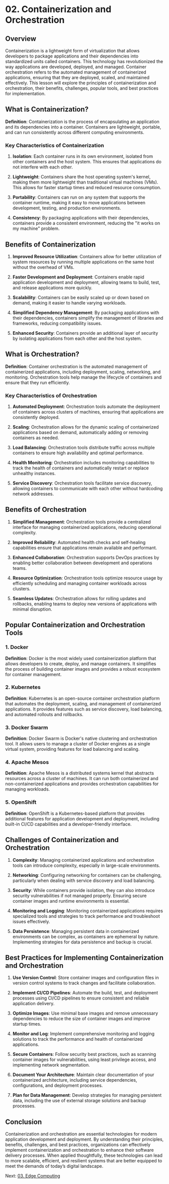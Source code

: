 # 02. Containerization and Orchestration

## Overview

Containerization is a lightweight form of virtualization that allows developers to package applications and their dependencies into standardized units called containers. This technology has revolutionized the way applications are developed, deployed, and managed. Container orchestration refers to the automated management of containerized applications, ensuring that they are deployed, scaled, and maintained effectively. This lesson will explore the principles of containerization and orchestration, their benefits, challenges, popular tools, and best practices for implementation.

## What is Containerization?

**Definition**: Containerization is the process of encapsulating an application and its dependencies into a container. Containers are lightweight, portable, and can run consistently across different computing environments.

### Key Characteristics of Containerization

1. **Isolation**: Each container runs in its own environment, isolated from other containers and the host system. This ensures that applications do not interfere with each other.

2. **Lightweight**: Containers share the host operating system's kernel, making them more lightweight than traditional virtual machines (VMs). This allows for faster startup times and reduced resource consumption.

3. **Portability**: Containers can run on any system that supports the container runtime, making it easy to move applications between development, testing, and production environments.

4. **Consistency**: By packaging applications with their dependencies, containers provide a consistent environment, reducing the "it works on my machine" problem.

## Benefits of Containerization

1. **Improved Resource Utilization**: Containers allow for better utilization of system resources by running multiple applications on the same host without the overhead of VMs.

2. **Faster Development and Deployment**: Containers enable rapid application development and deployment, allowing teams to build, test, and release applications more quickly.

3. **Scalability**: Containers can be easily scaled up or down based on demand, making it easier to handle varying workloads.

4. **Simplified Dependency Management**: By packaging applications with their dependencies, containers simplify the management of libraries and frameworks, reducing compatibility issues.

5. **Enhanced Security**: Containers provide an additional layer of security by isolating applications from each other and the host system.

## What is Orchestration?

**Definition**: Container orchestration is the automated management of containerized applications, including deployment, scaling, networking, and monitoring. Orchestration tools help manage the lifecycle of containers and ensure that they run efficiently.

### Key Characteristics of Orchestration

1. **Automated Deployment**: Orchestration tools automate the deployment of containers across clusters of machines, ensuring that applications are consistently deployed.

2. **Scaling**: Orchestration allows for the dynamic scaling of containerized applications based on demand, automatically adding or removing containers as needed.

3. **Load Balancing**: Orchestration tools distribute traffic across multiple containers to ensure high availability and optimal performance.

4. **Health Monitoring**: Orchestration includes monitoring capabilities to track the health of containers and automatically restart or replace unhealthy instances.

5. **Service Discovery**: Orchestration tools facilitate service discovery, allowing containers to communicate with each other without hardcoding network addresses.

## Benefits of Orchestration

1. **Simplified Management**: Orchestration tools provide a centralized interface for managing containerized applications, reducing operational complexity.

2. **Improved Reliability**: Automated health checks and self-healing capabilities ensure that applications remain available and performant.

3. **Enhanced Collaboration**: Orchestration supports DevOps practices by enabling better collaboration between development and operations teams.

4. **Resource Optimization**: Orchestration tools optimize resource usage by efficiently scheduling and managing container workloads across clusters.

5. **Seamless Updates**: Orchestration allows for rolling updates and rollbacks, enabling teams to deploy new versions of applications with minimal disruption.

## Popular Containerization and Orchestration Tools

### 1. Docker

**Definition**: Docker is the most widely used containerization platform that allows developers to create, deploy, and manage containers. It simplifies the process of building container images and provides a robust ecosystem for container management.

### 2. Kubernetes

**Definition**: Kubernetes is an open-source container orchestration platform that automates the deployment, scaling, and management of containerized applications. It provides features such as service discovery, load balancing, and automated rollouts and rollbacks.

### 3. Docker Swarm

**Definition**: Docker Swarm is Docker's native clustering and orchestration tool. It allows users to manage a cluster of Docker engines as a single virtual system, providing features for load balancing and scaling.

### 4. Apache Mesos

**Definition**: Apache Mesos is a distributed systems kernel that abstracts resources across a cluster of machines. It can run both containerized and non-containerized applications and provides orchestration capabilities for managing workloads.

### 5. OpenShift

**Definition**: OpenShift is a Kubernetes-based platform that provides additional features for application development and deployment, including built-in CI/CD capabilities and a developer-friendly interface.

## Challenges of Containerization and Orchestration

1. **Complexity**: Managing containerized applications and orchestration tools can introduce complexity, especially in large-scale environments.

2. **Networking**: Configuring networking for containers can be challenging, particularly when dealing with service discovery and load balancing.

3. **Security**: While containers provide isolation, they can also introduce security vulnerabilities if not managed properly. Ensuring secure container images and runtime environments is essential.

4. **Monitoring and Logging**: Monitoring containerized applications requires specialized tools and strategies to track performance and troubleshoot issues effectively.

5. **Data Persistence**: Managing persistent data in containerized environments can be complex, as containers are ephemeral by nature. Implementing strategies for data persistence and backup is crucial.

## Best Practices for Implementing Containerization and Orchestration

1. **Use Version Control**: Store container images and configuration files in version control systems to track changes and facilitate collaboration.

2. **Implement CI/CD Pipelines**: Automate the build, test, and deployment processes using CI/CD pipelines to ensure consistent and reliable application delivery.

3. **Optimize Images**: Use minimal base images and remove unnecessary dependencies to reduce the size of container images and improve startup times.

4. **Monitor and Log**: Implement comprehensive monitoring and logging solutions to track the performance and health of containerized applications.

5. **Secure Containers**: Follow security best practices, such as scanning container images for vulnerabilities, using least privilege access, and implementing network segmentation.

6. **Document Your Architecture**: Maintain clear documentation of your containerized architecture, including service dependencies, configurations, and deployment processes.

7. **Plan for Data Management**: Develop strategies for managing persistent data, including the use of external storage solutions and backup processes.

## Conclusion

Containerization and orchestration are essential technologies for modern application development and deployment. By understanding their principles, benefits, challenges, and best practices, organizations can effectively implement containerization and orchestration to enhance their software delivery processes. When applied thoughtfully, these technologies can lead to more scalable, efficient, and resilient systems that are better equipped to meet the demands of today’s digital landscape.

Next: [03. Edge Computing](./03-edge-computing.md)
